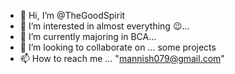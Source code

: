 - 👋 Hi, I’m @TheGoodSpirit
- 👀 I’m interested in almost everything 😉...
- 🌱 I’m currently majoring in BCA...
- 💞️ I’m looking to collaborate on ... some projects 
- 📫 How to reach me ... "mannish079@gmail.com"

<!---
TheGoodSpirit/TheGoodSpirit is a ✨ special ✨ repository because its `README.md` (this file) appears on your GitHub profile.
You can click the Preview link to take a look at your changes.
--->
